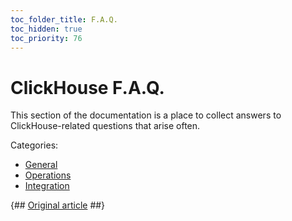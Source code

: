 ```yaml
---
toc_folder_title: F.A.Q.
toc_hidden: true
toc_priority: 76
---
```


# ClickHouse F.A.Q.

This section of the documentation is a place to collect answers to ClickHouse-related questions that arise often.

Categories:

- [General](../faq/general/index.md)
- [Operations](../faq/operations/index.md)
- [Integration](../faq/integration/index.md)

{## [Original article](https://clickhouse.tech/docs/en/faq) ##}
